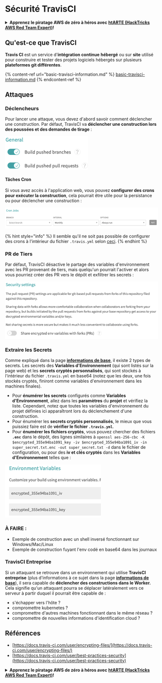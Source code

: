 # Sécurité TravisCI

<details>

<summary><strong>Apprenez le piratage AWS de zéro à héros avec</strong> <a href="https://training.hacktricks.xyz/courses/arte"><strong>htARTE (HackTricks AWS Red Team Expert)</strong></a><strong>!</strong></summary>

Autres moyens de soutenir HackTricks :

* Si vous souhaitez voir votre **entreprise annoncée dans HackTricks** ou **télécharger HackTricks en PDF**, consultez les [**PLANS D'ABONNEMENT**](https://github.com/sponsors/carlospolop) !
* Obtenez le [**merchandising officiel PEASS & HackTricks**](https://peass.creator-spring.com)
* Découvrez [**La Famille PEASS**](https://opensea.io/collection/the-peass-family), notre collection d'[**NFTs**](https://opensea.io/collection/the-peass-family) exclusifs
* **Rejoignez le** 💬 [**groupe Discord**](https://discord.gg/hRep4RUj7f) ou le [**groupe telegram**](https://t.me/peass) ou **suivez** moi sur **Twitter** 🐦 [**@carlospolopm**](https://twitter.com/carlospolopm)**.**
* **Partagez vos astuces de piratage en soumettant des PR aux dépôts github** [**HackTricks**](https://github.com/carlospolop/hacktricks) et [**HackTricks Cloud**](https://github.com/carlospolop/hacktricks-cloud).

</details>

## Qu'est-ce que TravisCI

**Travis CI** est un service d'**intégration continue** **hébergé** ou sur **site** utilisé pour construire et tester des projets logiciels hébergés sur plusieurs **plateformes git différentes**.

{% content-ref url="basic-travisci-information.md" %}
[basic-travisci-information.md](basic-travisci-information.md)
{% endcontent-ref %}

## Attaques

### Déclencheurs

Pour lancer une attaque, vous devez d'abord savoir comment déclencher une construction. Par défaut, TravisCI va **déclencher une construction lors des poussées et des demandes de tirage** :

![](<../../.gitbook/assets/image (19) (1).png>)

#### Tâches Cron

Si vous avez accès à l'application web, vous pouvez **configurer des crons pour exécuter la construction**, cela pourrait être utile pour la persistance ou pour déclencher une construction :

![](<../../.gitbook/assets/image (42).png>)

{% hint style="info" %}
Il semble qu'il ne soit pas possible de configurer des crons à l'intérieur du fichier `.travis.yml` selon [ceci](https://github.com/travis-ci/travis-ci/issues/9162).
{% endhint %}

### PR de Tiers

Par défaut, TravisCI désactive le partage des variables d'environnement avec les PR provenant de tiers, mais quelqu'un pourrait l'activer et alors vous pourriez créer des PR vers le dépôt et exfiltrer les secrets :

![](<../../.gitbook/assets/image (1) (1) (1) (1) (1) (1) (1) (1) (1) (1) (1) (1) (1) (1) (1) (1).png>)

### Extraire les Secrets

Comme expliqué dans la page [**informations de base**](basic-travisci-information.md), il existe 2 types de secrets. Les secrets des **Variables d'Environnement** (qui sont listés sur la page web) et les **secrets cryptés personnalisés**, qui sont stockés à l'intérieur du fichier `.travis.yml` en base64 (notez que les deux, une fois stockés cryptés, finiront comme variables d'environnement dans les machines finales).

* Pour **énumérer les secrets** configurés comme **Variables d'Environnement**, allez dans les **paramètres** du **projet** et vérifiez la liste. Cependant, notez que toutes les variables d'environnement du projet définies ici apparaîtront lors du déclenchement d'une construction.
* Pour énumérer les **secrets cryptés personnalisés**, le mieux que vous puissiez faire est de **vérifier le fichier `.travis.yml`**.
* Pour **énumérer les fichiers cryptés**, vous pouvez chercher des fichiers **`.enc`** dans le dépôt, des lignes similaires à `openssl aes-256-cbc -K $encrypted_355e94ba1091_key -iv $encrypted_355e94ba1091_iv -in super_secret.txt.enc -out super_secret.txt -d` dans le fichier de configuration, ou pour des **iv et clés cryptés** dans les **Variables d'Environnement** telles que :

![](<../../.gitbook/assets/image (71).png>)

### À FAIRE :

* Exemple de construction avec un shell inversé fonctionnant sur Windows/Mac/Linux
* Exemple de construction fuyant l'env codé en base64 dans les journaux

### TravisCI Entreprise

Si un attaquant se retrouve dans un environnement qui utilise **TravisCI entreprise** (plus d'informations à ce sujet dans la page [**informations de base**](basic-travisci-information.md#travisci-enterprise)), il sera capable de **déclencher des constructions dans le Worker.** Cela signifie qu'un attaquant pourra se déplacer latéralement vers ce serveur à partir duquel il pourrait être capable de :

* s'échapper vers l'hôte ?
* compromettre kubernetes ?
* compromettre d'autres machines fonctionnant dans le même réseau ?
* compromettre de nouvelles informations d'identification cloud ?

## Références

* [https://docs.travis-ci.com/user/encrypting-files/](https://docs.travis-ci.com/user/encrypting-files/)
* [https://docs.travis-ci.com/user/best-practices-security](https://docs.travis-ci.com/user/best-practices-security)

<details>

<summary><strong>Apprenez le piratage AWS de zéro à héros avec</strong> <a href="https://training.hacktricks.xyz/courses/arte"><strong>htARTE (HackTricks AWS Red Team Expert)</strong></a><strong>!</strong></summary>

Autres moyens de soutenir HackTricks :

* Si vous souhaitez voir votre **entreprise annoncée dans HackTricks** ou **télécharger HackTricks en PDF**, consultez les [**PLANS D'ABONNEMENT**](https://github.com/sponsors/carlospolop) !
* Obtenez le [**merchandising officiel PEASS & HackTricks**](https://peass.creator-spring.com)
* Découvrez [**La Famille PEASS**](https://opensea.io/collection/the-peass-family), notre collection d'[**NFTs**](https://opensea.io/collection/the-peass-family) exclusifs
* **Rejoignez le** 💬 [**groupe Discord**](https://discord.gg/hRep4RUj7f) ou le [**groupe telegram**](https://t.me/peass) ou **suivez** moi sur **Twitter** 🐦 [**@carlospolopm**](https://twitter.com/carlospolopm)**.**
* **Partagez vos astuces de piratage en soumettant des PR aux dépôts github** [**HackTricks**](https://github.com/carlospolop/hacktricks) et [**HackTricks Cloud**](https://github.com/carlospolop/hacktricks-cloud).

</details>
